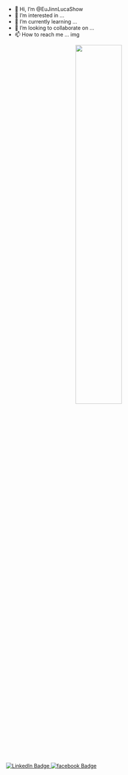 - 👋 Hi, I’m @EuJinnLucaShow
- 👀 I’m interested in ...
- 🌱 I’m currently learning ...
- 💞️ I’m looking to collaborate on ...
- 📫 How to reach me ...
img 
<!---
EuJinnLucaShow/EuJinnLucaShow is a ✨ special ✨ repository because its `README.md` (this file) appears on your GitHub profile.
You can click the Preview link to take a look at your changes.
--->
<div id="header" align="center">
  <img src="https://media.giphy.com/media/yYSSBtDgbbRzq/giphy.gif" width ="50%"/>
</div>
<div id="badges">
  <a href="https://www.linkedin.com/in/yevhenii-lukashov-756b01252">
    <img src="https://img.shields.io/badge/-LinkedIn-blue" alt="LinkedIn Badge"/>
  </a>
  <a href="https://www.facebook.com/EuJinnLucaShow/">
    <img src="https://img.shields.io/badge/-facebook-blue" alt="facebook Badge"/>
  </a>
</div>
<img src="https://komarev.com/ghpvc/?username=EuJinnLucaShow&style=flat-square&color=blue" alt=""/>
